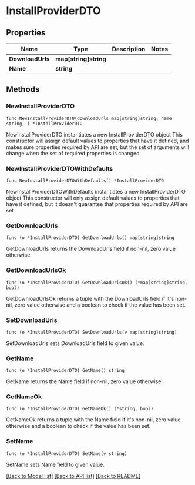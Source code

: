 # InstallProviderDTO

## Properties

Name | Type | Description | Notes
------------ | ------------- | ------------- | -------------
**DownloadUrls** | **map[string]string** |  | 
**Name** | **string** |  | 

## Methods

### NewInstallProviderDTO

`func NewInstallProviderDTO(downloadUrls map[string]string, name string, ) *InstallProviderDTO`

NewInstallProviderDTO instantiates a new InstallProviderDTO object
This constructor will assign default values to properties that have it defined,
and makes sure properties required by API are set, but the set of arguments
will change when the set of required properties is changed

### NewInstallProviderDTOWithDefaults

`func NewInstallProviderDTOWithDefaults() *InstallProviderDTO`

NewInstallProviderDTOWithDefaults instantiates a new InstallProviderDTO object
This constructor will only assign default values to properties that have it defined,
but it doesn't guarantee that properties required by API are set

### GetDownloadUrls

`func (o *InstallProviderDTO) GetDownloadUrls() map[string]string`

GetDownloadUrls returns the DownloadUrls field if non-nil, zero value otherwise.

### GetDownloadUrlsOk

`func (o *InstallProviderDTO) GetDownloadUrlsOk() (*map[string]string, bool)`

GetDownloadUrlsOk returns a tuple with the DownloadUrls field if it's non-nil, zero value otherwise
and a boolean to check if the value has been set.

### SetDownloadUrls

`func (o *InstallProviderDTO) SetDownloadUrls(v map[string]string)`

SetDownloadUrls sets DownloadUrls field to given value.


### GetName

`func (o *InstallProviderDTO) GetName() string`

GetName returns the Name field if non-nil, zero value otherwise.

### GetNameOk

`func (o *InstallProviderDTO) GetNameOk() (*string, bool)`

GetNameOk returns a tuple with the Name field if it's non-nil, zero value otherwise
and a boolean to check if the value has been set.

### SetName

`func (o *InstallProviderDTO) SetName(v string)`

SetName sets Name field to given value.



[[Back to Model list]](../README.md#documentation-for-models) [[Back to API list]](../README.md#documentation-for-api-endpoints) [[Back to README]](../README.md)


